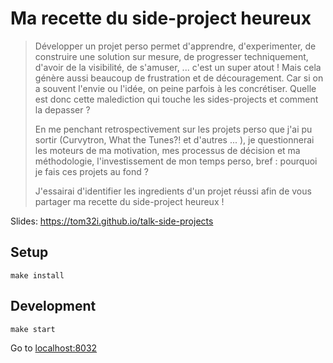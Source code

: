# Ma recette du side-project heureux

> Développer un projet perso permet d'apprendre, d'experimenter, de construire une solution sur mesure, de progresser techniquement, d'avoir de la visibilité, de s'amuser, ... c'est un super atout ! Mais cela génère aussi beaucoup de frustration et de découragement. Car si on a souvent l'envie ou l'idée, on peine parfois à les concrétiser.
> Quelle est donc cette malediction qui touche les sides-projects et comment la depasser ?
>
> En me penchant retrospectivement sur les projets perso que j'ai pu sortir (Curvytron, What the Tunes?! et d'autres ... ), je questionnerai les moteurs de ma motivation, mes processus de décision et ma méthodologie, l'investissement de mon temps perso, bref : pourquoi je fais ces projets au fond ?
>
> J'essairai d'identifier les ingredients d'un projet réussi afin de vous partager ma recette du side-project heureux !


Slides: https://tom32i.github.io/talk-side-projects

## Setup

    make install

## Development

    make start

Go to [localhost:8032](http://localhost:8032)

